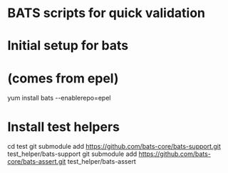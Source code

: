 # BATS scripts for quick validation

# Initial setup for bats
# (comes from epel)
yum install bats --enablerepo=epel

# Install test helpers
cd test
git submodule add https://github.com/bats-core/bats-support.git test_helper/bats-support
git submodule add https://github.com/bats-core/bats-assert.git test_helper/bats-assert
